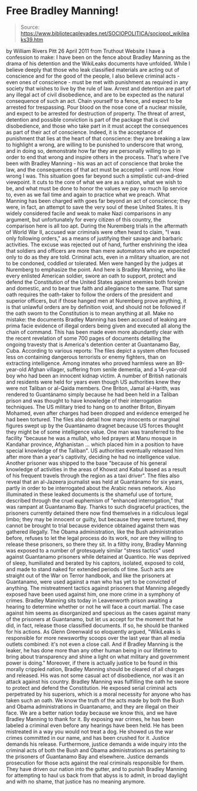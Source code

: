 # Free Bradley Manning!

> Source: https://www.bibliotecapleyades.net/SOCIOPOLITICA/sociopol_wikileaks39.htm

by William Rivers Pitt
26 April 2011
from
Truthout Website
I have a confession to make: I have been on the fence about
Bradley
Manning as the drama of his detention and
the
WikiLeaks documents have unfolded.
While I believe deeply that those who leak
classified materials are acting out of conscience and for the good of the
people, I also believe criminal acts - even ones of conscience - must be met
with punishment as required in any society that wishes to live by the rule
of law. Arrest and detention are part of any illegal act of civil
disobedience, and are to be expected as the natural consequence of such an
act.
Chain yourself to a fence, and expect to be arrested for trespassing. Pour
blood on the nose cone of a nuclear missile, and expect to be arrested for
destruction of property.
The threat of arrest, detention and possible
conviction is part of the package that is civil disobedience, and those who
take part in it must accept the consequences as part of their act of
conscience.
Indeed, it is the acceptance of punishment that lies at the
heart of that conscience:
they are breaking a law to highlight a
wrong, are willing to be punished to underscore that wrong, and in doing
so, demonstrate how far they are personally willing to go in order to
end that wrong and inspire others in the process.
That's where I've been with Bradley Manning -
his was an act of conscience that broke the law, and the consequences of
that act must be accepted - until now.
How wrong I was.
This situation goes far beyond such a simplistic cut-and-dried viewpoint. It
cuts to the core of what we are as a nation, what we wish to be, and what
must be done to honor the values we pay so much lip service to, even as we
fail time and again to practice what we preach. What Manning has been
charged with goes far beyond an act of conscience; they were, in fact, an
attempt to save the very soul of these United States.
It is widely considered facile and weak to make Nazi comparisons in any
argument, but unfortunately for every citizen of this country, the
comparison here is all too apt. During the Nuremberg trials in the aftermath
of World War II, accused war criminals were often heard to claim, "I was
only following orders," as a means of justifying their savage and barbaric
activities.
The excuse was rejected out of hand, further
enshrining the idea that soldiers and officers are more than mere automatons
who are expected only to do as they are told. Criminal acts, even in a
military situation, are not to be condoned, coddled or tolerated.
Men were hanged by the judges at Nuremberg to
emphasize the point.
And here is Bradley Manning, who like every enlisted American soldier, swore
an oath to support, protect and defend the Constitution of the United States
against enemies both foreign and domestic, and to bear true faith and
allegiance to the same.
That same oath requires the oath-taker to follow
the orders of the president and superior officers, but if those hanged men
at Nuremberg prove anything, it is that unlawful orders are by definition
void, and should not be followed if the oath sworn to the Constitution is to
mean anything at all.
Make no mistake: the documents Bradley Manning has been accused of leaking
are prima facie evidence of illegal orders being given and executed all
along the chain of command.
This has been made even more abundantly clear
with the recent revelation of some 700 pages of documents detailing the
ongoing travesty that is America's detention center at Guantanamo Bay, Cuba.
According to
various reports:
The files depict a system often focused less
on containing dangerous terrorists or enemy fighters, than on extracting
intelligence. Among inmates who proved harmless were an 89-year-old
Afghan villager, suffering from senile dementia, and a 14-year-old boy
who had been an innocent kidnap victim.
A number of British nationals and residents were held for years even
though US authorities knew they were not Taliban or al-Qaida members.
One Briton, Jamal al-Harith, was rendered to Guantánamo simply because
he had been held in a Taliban prison and was thought to have knowledge
of their interrogation techniques.
The US military tried to hang on to
another Briton, Binyam Mohamed, even after charges had been dropped and
evidence emerged he had been tortured.
The files also detail how many innocents or marginal figures swept up by
the Guantánamo dragnet because US forces thought they might be of some
intelligence value.
One man was transferred to the facility "because he was a mullah, who
led prayers at Manu mosque in Kandahar province, Afghanistan ... which
placed him in a position to have special knowledge of the Taliban". US
authorities eventually released him after more than a year's captivity,
deciding he had no intelligence value.
Another prisoner was shipped to the base "because of his general
knowledge of activities in the areas of Khowst and Kabul based as a
result of his frequent travels through the region as a taxi driver".
The files also reveal that an al-Jazeera journalist was held at
Guantánamo for six years, partly in order to be interrogated about the
Arabic news network.
Also illuminated in these leaked documents is
the shameful use of torture, described through the cruel euphemism of
"enhanced interrogation," that was rampant at Guantanamo Bay.
Thanks to such disgraceful practices, the
prisoners currently detained there now find themselves in a ridiculous legal
limbo; they may be innocent or guilty, but because they were tortured, they
cannot be brought to trial because evidence obtained against them was
gathered illegally. The Obama administration, like the Bush administration
before, refuses to let the legal process do its work, nor are they willing
to release these prisoners, so there they sit.
In a filthy irony, Bradley Manning was exposed to a number of grotesquely
similar "stress tactics" used against Guantanamo prisoners while detained at
Quantico.
He was deprived of sleep, humiliated and berated by his captors,
isolated, exposed to cold, and made to stand naked for extended periods of
time. Such acts are straight out of the War on Terror handbook, and like the
prisoners at Guantanamo, were used against a man who has yet to be convicted
of anything.
The mistreatment tactics against prisoners that
Manning allegedly exposed have been used against him, one more crime in a
symphony of crimes.
Bradley Manning sits today in Leavenworth prison awaiting a hearing to
determine whether or not he will face a court martial. The case against him
seems as disorganized and specious as the cases against many of the
prisoners at Guantanamo, but let us accept for the moment that he did, in
fact, release those classified documents. If so, he should be thanked for
his actions.
As Glenn Greenwald
so eloquently argued,
"WikiLeaks is responsible for more
newsworthy scoops over the last year than all media outlets combined:
it's not even a close call. And if Bradley Manning is the leaker, he has
done more than any other human being in our lifetime to bring about
transparency and shine a light on what military and government power is
doing."
Moreover, if there is actually justice to be
found in this morally crippled nation, Bradley Manning should be cleared of
all charges and released.
His was not some casual act of disobedience, nor
was it an attack against his country. Bradley Manning was fulfilling the
oath he swore to protect and defend the Constitution. He exposed serial
criminal acts perpetrated by his superiors, which is a moral necessity for
anyone who has taken such an oath.
We know the truth of the acts made by both the
Bush and
Obama
administrations in Guantanamo, and they are illegal on their face.
We are a
better nation today because we know this, and we have Bradley Manning to
thank for it. By exposing war crimes, he has been labeled a criminal even
before any hearings have been held. He has been mistreated in a way you
would not treat a dog. He showed us the war crimes committed in our name,
and has been crushed for it.
Justice demands his release.
Furthermore, justice demands a wide inquiry into
the criminal acts of both the Bush and Obama administrations as pertaining
to the prisoners of Guantanamo Bay and elsewhere.
Justice demands
prosecution for those acts against the real criminals responsible for them.
They have driven our nation into the gutter, and
to punish Bradley Manning for attempting to haul us back from that abyss is
to admit, in broad daylight and with no shame, that justice has no meaning
anymore.
